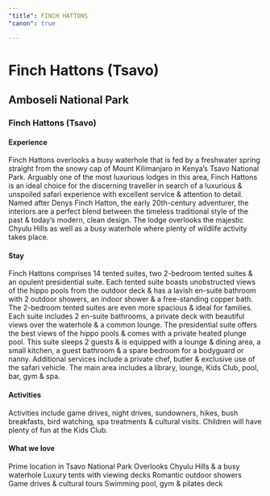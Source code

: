 ```yaml
---
"title": FINCH HATTONS
"canon": true

---
```


# Finch Hattons (Tsavo)
## Amboseli National Park
### Finch Hattons (Tsavo)

#### Experience
Finch Hattons overlooks a busy waterhole that is fed by a freshwater spring straight from the snowy cap of Mount Kilimanjaro in Kenya’s Tsavo National Park.
Arguably one of the most luxurious lodges in this area, Finch Hattons is an ideal choice for the discerning traveller in search of a luxurious &amp; unspoiled safari experience with excellent service &amp; attention to detail.
Named after Denys Finch Hatton, the early 20th-century adventurer, the interiors are a perfect blend between the timeless traditional style of the past &amp; today’s modern, clean design.
The lodge overlooks the majestic Chyulu Hills as well as a busy waterhole where plenty of wildlife activity takes place.

#### Stay
Finch Hattons comprises 14 tented suites, two 2-bedroom tented suites &amp; an opulent presidential suite. 
Each tented suite boasts unobstructed views of the hippo pools from the outdoor deck &amp; has a lavish en-suite bathroom with 2 outdoor showers, an indoor shower &amp; a free-standing copper bath.
The 2-bedroom tented suites are even more spacious &amp; ideal for families.  Each suite includes 2 en-suite bathrooms, a private deck with beautiful views over the waterhole &amp; a common lounge.
The presidential suite offers the best views of the hippo pools &amp; comes with a private heated plunge pool.  This suite sleeps 2 guests &amp; is equipped with a lounge &amp; dining area, a small kitchen, a guest bathroom &amp; a spare bedroom for a bodyguard or nanny.  Additional services include a private chef, butler &amp; exclusive use of the safari vehicle.
The main area includes a library, lounge, Kids Club, pool, bar, gym &amp; spa.

#### Activities
Activities include game drives, night drives, sundowners, hikes, bush breakfasts, bird watching, spa treatments &amp; cultural visits.  Children will have plenty of fun at the Kids Club.


#### What we love
Prime location in Tsavo National Park
Overlooks Chyulu Hills &amp; a busy waterhole 
Luxury tents with viewing decks
Romantic outdoor showers
Game drives &amp; cultural tours
Swimming pool, gym &amp; pilates deck